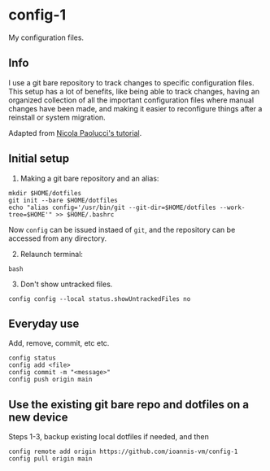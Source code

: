 # config-1

My configuration files.

## Info

I use a git bare repository to track changes to specific configuration files. This setup has a lot of benefits, like being able to track changes, having an organized collection of all the important configuration files where manual changes have been made, and making it easier to reconfigure things after a reinstall or system migration.

Adapted from [Nicola Paolucci's tutorial](https://www.atlassian.com/git/tutorials/dotfiles).

## Initial setup

1. Making a git bare repository and an alias:
```
mkdir $HOME/dotfiles
git init --bare $HOME/dotfiles
echo "alias config='/usr/bin/git --git-dir=$HOME/dotfiles --work-tree=$HOME'" >> $HOME/.bashrc
```
Now `config` can be issued instaed of `git`, and the repository can be accessed from any directory.

2. Relaunch terminal:
```
bash
```
3. Don't show untracked files.
```
config config --local status.showUntrackedFiles no
```

## Everyday use

Add, remove, commit, etc etc.
```
config status
config add <file>
config commit -m "<message>"
config push origin main
```

## Use the existing git bare repo and dotfiles on a new device

Steps 1-3, backup existing local dotfiles if needed, and then
```
config remote add origin https://github.com/ioannis-vm/config-1
config pull origin main
```
